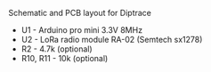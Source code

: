 Schematic and PCB layout for Diptrace

- U1 - Arduino pro mini 3.3V 8MHz
- U2 - LoRa radio module RA-02 (Semtech sx1278)
- R2 - 4.7k (optional)
- R10, R11 - 10k (optional)
